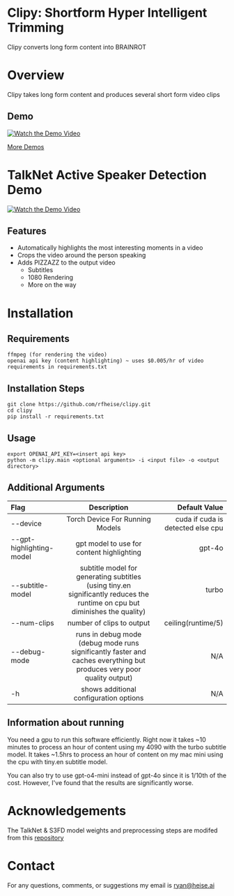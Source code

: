 # Clipy: Shortform Hyper Intelligent Trimming
Clipy converts long form content into BRAINROT

# Overview

Clipy takes long form content and produces several short form video clips

## Demo 

[![Watch the Demo Video](https://api.habits.heise.ai/media/other/video3.jpg)](https://www.youtube.com/watch?v=nlpSfOkrqXM)

[More Demos](https://www.youtube.com/channel/UCX7QM2FDjp6vTTGdy27wv4Q)


# TalkNet Active Speaker Detection Demo

[![Watch the Demo Video](https://api.habits.heise.ai/media/other/video1.jpg)](https://www.youtube.com/watch?v=r59jHQHsje8)

## Features
* Automatically highlights the most interesting moments in a video
* Crops the video around the person speaking
* Adds PIZZAZZ to the output video 
    * Subtitles
    * 1080 Rendering
    * More on the way

# Installation 

## Requirements

```
ffmpeg (for rendering the video)
openai api key (content highlighting) ~ uses $0.005/hr of video
requirements in requirements.txt
```
 
## Installation Steps

```
git clone https://github.com/rfheise/clipy.git
cd clipy
pip install -r requirements.txt
```

## Usage 


```
export OPENAI_API_KEY=<insert api key>
python -m clipy.main <optional arguments> -i <input file> -o <output directory>
```



## Additional Arguments


| Flag | Description | Default Value |
| :----------- | :------------: | ------------: |
| --device <device>     | Torch Device For Running Models        | cuda if cuda is detected else cpu      |
| --gpt-highlighting-model <model>      | gpt model to use for content highlighting         | gpt-4o        |
| --subtitle-model <model>     | subtitle model for generating subtitles (using tiny.en significantly reduces the runtime on cpu but diminishes the quality)       | turbo        |
| --num-clips <number> | number of clips to output | ceiling(runtime/5) |
| --debug-mode | runs in debug mode (debug mode runs significantly faster and caches everything but produces very poor quality output) | N/A |
| -h | shows additional configuration options | N/A |

## Information about running

You need a gpu to run this software efficiently. Right now it takes ~10 minutes to process an hour of content using my 4090 with the turbo subtitle model. It takes ~1.5hrs to process an hour of content on my mac mini using the cpu with tiny.en subtitle model. 

You can also try to use gpt-o4-mini instead of gpt-4o since it is 1/10th of the cost. However, I've found that the results are significantly worse. 

# Acknowledgements  
The TalkNet & S3FD model weights and preprocessing steps are modifed from this [repository](https://github.com/TaoRuijie/TalkNet-ASD)

# Contact 
For any questions, comments, or suggestions my email is ryan@heise.ai


